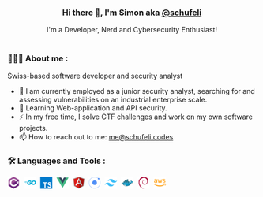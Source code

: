 <div align="center">
  <h3>Hi there 👋, I'm Simon aka <a href="https://github.com/schufeli">@schufeli</a></h3>
  I'm a Developer, Nerd and Cybersecurity Enthusiast!
</div>

<br>

### 👨🏻‍💻 About me :
Swiss-based software developer and security analyst
- :briefcase: I am currently employed as a junior security analyst, searching for and assessing vulnerabilities on an industrial enterprise scale.
- :seedling: Learning Web-application and API security.
- :zap: In my free time, I solve CTF challenges and work on my own software projects.
- :mailbox: How to reach out to me: <a href="mailto:me@schufeli.codes?subject=Question:">me@schufeli.codes</a>

### :hammer_and_wrench: Languages and Tools :
<div>
  <img src="https://github.com/devicons/devicon/blob/master/icons/csharp/csharp-original.svg" title="csharp" alt="csharp-lang" height="25" />&nbsp;
  <img src="https://github.com/devicons/devicon/blob/master/icons/go/go-original-wordmark.svg" title="go" alt="go-lang" height="25" />&nbsp;
  <img src="https://github.com/devicons/devicon/blob/master/icons/typescript/typescript-original.svg" title="typescript" alt="typescript-lang" height="25" />&nbsp;
  <img src="https://github.com/devicons/devicon/blob/master/icons/vuejs/vuejs-original.svg" title="vuejs" alt="vuejs-framework" height="25" />&nbsp;
  <img src="https://github.com/devicons/devicon/blob/master/icons/angularjs/angularjs-original.svg" title="angular" alt="angular-framework" height="25" />&nbsp;
  <img src="https://github.com/devicons/devicon/blob/master/icons/ionic/ionic-original.svg" title="ionic" alt="ionic-framework" height="25" />&nbsp;
  <img src="https://github.com/devicons/devicon/blob/master/icons/tailwindcss/tailwindcss-plain.svg" title="tailwind" alt="tailwind-css" height="25" />&nbsp;
  <img src="https://github.com/devicons/devicon/blob/master/icons/docker/docker-original.svg" title="docker" alt="docker" height="25" />&nbsp;
  <img src="https://github.com/devicons/devicon/blob/master/icons/debian/debian-original.svg" title="debian" alt="debian-os" height="25" />&nbsp;
  <img src="https://github.com/devicons/devicon/blob/master/icons/amazonwebservices/amazonwebservices-plain-wordmark.svg" title="aws" alt="aws" height="25" />&nbsp;  
</div>
